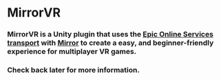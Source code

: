 # MirrorVR
### MirrorVR is a Unity plugin that uses the [Epic Online Services transport](https://github.com/FakeByte/EpicOnlineTransport) with [Mirror](https://mirror-networking.gitbook.io/docs/) to create a easy, and beginner-friendly experience for multiplayer VR games.

### Check back later for more information.
